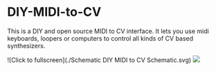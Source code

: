 # DIY-MIDI-to-CV
This is a DIY and open source MIDI to CV interface. It lets you use midi keyboards, loopers or computers to control all kinds of CV based synthesizers.

![Click to fullscreen](./Schematic DIY MIDI to CV Schematic.svg)
<img src="./Schematic DIY MIDI to CV Schematic.svg">
